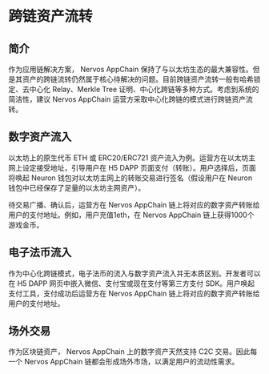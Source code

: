 # 跨链资产流转

## 简介

作为应用链解决方案， Nervos AppChain 保持了与以太坊生态的最大兼容性。但是其资产的跨链流转仍然属于核心待解决的问题。目前跨链资产流转一般有哈希锁定、去中心化 Relay、Merkle Tree 证明、中心化跨链等多种方式。考虑到系统的简洁性，建议 Nervos AppChain 运营方采取中心化跨链的模式进行跨链资产流转。

## 数字资产流入

以太坊上的原生代币 ETH 或 ERC20/ERC721 资产流入为例。运营方在以太坊主网上设定接受地址，引导用户在 H5 DAPP 页面支付（转账）。用户选择后，页面将唤起 Neuron 钱包对以太坊主网上的转账交易进行签名（假设用户在 Neuron 钱包中已经保存了足量的以太坊主网资产）。

待交易广播、确认后，运营方在 Nervos AppChain 链上将对应的数字资产转账给用户的支付地址。例如，用户充值1eth，在 Nervos AppChain 链上获得1000个游戏金币。

## 电子法币流入

作为中心化跨链模式，电子法币的流入与数字资产流入并无本质区别。开发者可以在 H5 DAPP 网页中嵌入微信、支付宝或现在支付等第三方支付 SDK。用户唤起支付工具，支付成功后运营方在 Nervos AppChain 链上将对应的数字资产转账给用户的支付地址。

## 场外交易

作为区块链资产， Nervos AppChain 上的数字资产天然支持 C2C 交易。因此每一个 Nervos AppChain 链都会形成场外市场，以满足用户的流动性需求。